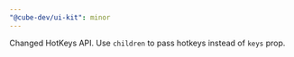 ```yaml
---
"@cube-dev/ui-kit": minor
---
```


Changed HotKeys API. Use `children` to pass hotkeys instead of `keys` prop.
